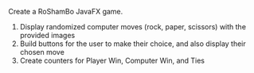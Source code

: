 Create a RoShamBo JavaFX game. 
1. Display randomized computer moves (rock, paper, scissors) with the provided images
2. Build buttons for the user to make their choice, and also display their chosen move
3. Create counters for Player Win, Computer Win, and Ties
